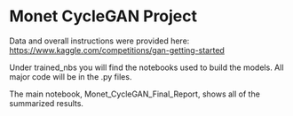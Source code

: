 # Monet CycleGAN Project

Data and overall instructions were provided here: https://www.kaggle.com/competitions/gan-getting-started

Under trained_nbs you will find the notebooks used to build the models. All major code will be in the .py files.

The main notebook, Monet_CycleGAN_Final_Report, shows all of the summarized results.
